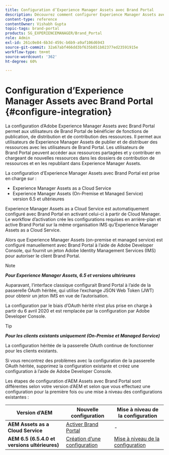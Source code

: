 ```yaml
---
title: Configuration d’Experience Manager Assets avec Brand Portal
description: Découvrez comment configurer Experience Manager Assets avec Brand Portal.
content-type: reference
contentOwner: Vishabh Gupta
topic-tags: brand-portal
products: SG_EXPERIENCEMANAGER/Brand_Portal
role: Admin
exl-id: 261c0e84-6b3d-459c-b6b9-a9af106d6943
source-git-commit: 32a67abf466dd3bf635b851b02377ed23591915e
workflow-type: tm+mt
source-wordcount: '362'
ht-degree: 60%

---
```


# Configuration d’Experience Manager Assets avec Brand Portal {#configure-integration}

La configuration d’Adobe Experience Manager Assets avec Brand Portal permet aux utilisateurs de Brand Portal de bénéficier de fonctions de publication, de distribution et de contribution des ressources. Il permet aux utilisateurs de Experience Manager Assets de publier et de distribuer des ressources avec les utilisateurs de Brand Portal. Les utilisateurs de Brand Portal peuvent accéder aux ressources partagées et y contribuer en chargeant de nouvelles ressources dans les dossiers de contribution de ressources et en les republiant dans Experience Manager Assets.

La configuration d’Experience Manager Assets avec Brand Portal est prise en charge sur :

* Experience Manager Assets as a Cloud Service
* Experience Manager Assets (On-Premise et Managed Service) version 6.5 et ultérieures

Experience Manager Assets as a Cloud Service est automatiquement configuré avec Brand Portal en activant celui-ci à partir de Cloud Manager. Le workflow d’activation crée les configurations requises en arrière-plan et active Brand Portal sur la même organisation IMS qu’Experience Manager Assets as a Cloud Service.

Alors que Experience Manager Assets (on-premise et managed service) est configuré manuellement avec Brand Portal à l’aide de Adobe Developer Console, qui fournit un jeton Adobe Identity Management Services (IMS) pour autoriser le client Brand Portal.

>[!NOTE]
>
>***Pour Experience Manager Assets, 6.5 et versions ultérieures***
>
>Auparavant, l’interface classique configurait Brand Portal à l’aide de la passerelle OAuth héritée, qui utilise l’exchange JSON Web Token (JWT) pour obtenir un jeton IMS en vue de l’autorisation.
>
>La configuration par le biais d’OAuth hérité n’est plus prise en charge à partir du 6 avril 2020 et est remplacée par la configuration par Adobe Developer Console.


>[!TIP]
>
>***Pour les clients existants uniquement (On-Premise et Managed Service)***
>
>La configuration héritée de la passerelle OAuth continue de fonctionner pour les clients existants.
>
>Si vous rencontrez des problèmes avec la configuration de la passerelle OAuth héritée, supprimez la configuration existante et créez une configuration à l’aide de Adobe Developer Console.

Les étapes de configuration d’AEM Assets avec Brand Portal sont différentes selon votre version d’AEM et selon que vous effectuez une configuration pour la première fois ou une mise à niveau des configurations existantes :

| **Version d’AEM** | **Nouvelle configuration** | **Mise à niveau de la configuration** |
|---|---|---|
| **AEM Assets as a Cloud Service** | [Activer Brand Portal](https://experienceleague.adobe.com/fr/docs/experience-manager-cloud-service/content/assets/brand-portal/configure-aem-assets-with-brand-portal) | - |
| **AEM 6.5 (6.5.4.0 et versions ultérieures)** | [Création d’une configuration](https://experienceleague.adobe.com/fr/docs/experience-manager-65/content/assets/brandportal/configure-aem-assets-with-brand-portal) | [Mise à niveau de la configuration](https://experienceleague.adobe.com/fr/docs/experience-manager-65/content/assets/brandportal/configure-aem-assets-with-brand-portal#upgrade-integration-65) |
